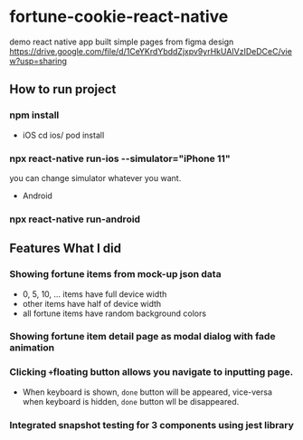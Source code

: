 # fortune-cookie-react-native
demo react native app
built simple pages from figma design
https://drive.google.com/file/d/1CeYKrdYbddZjxpv9yrHkUAIVzIDeDCeC/view?usp=sharing
## How to run project
### npm install
- iOS
cd ios/
pod install
### npx react-native run-ios --simulator="iPhone 11"
you can change simulator whatever you want.
- Android
### npx react-native run-android

## Features What I did
### Showing fortune items from mock-up json data
 - 0, 5, 10, ... items have full device width
 - other items have half of device width
 - all fortune items have random background colors
### Showing fortune item detail page as modal dialog with fade animation
### Clicking `+`floating button allows you navigate to inputting page.
 - When keyboard is shown, `done` button will be appeared, vice-versa when keyboard is hidden, `done` button wll be disappeared.
### Integrated snapshot testing for 3 components using jest library

